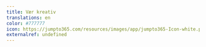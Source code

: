 ```yaml
---
title: Vær kreativ
translations: en
color: #777777
icon: https://jumpto365.com/resources/images/app/jumpto365-Icon-white.png
externalref: undefined
---
```

  


